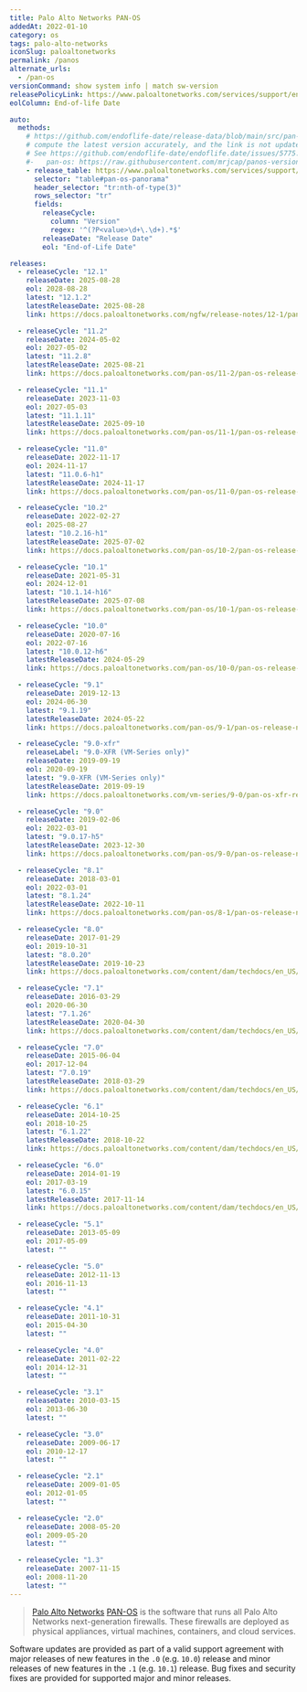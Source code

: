 ```yaml
---
title: Palo Alto Networks PAN-OS
addedAt: 2022-01-10
category: os
tags: palo-alto-networks
iconSlug: paloaltonetworks
permalink: /panos
alternate_urls:
  - /pan-os
versionCommand: show system info | match sw-version
releasePolicyLink: https://www.paloaltonetworks.com/services/support/end-of-life-announcements/end-of-life-summary
eolColumn: End-of-life Date

auto:
  methods:
    # https://github.com/endoflife-date/release-data/blob/main/src/pan-os.py works great, but the update-product-data.py script does not
    # compute the latest version accurately, and the link is not updated either. So we better disable this for now.
    # See https://github.com/endoflife-date/endoflife.date/issues/5775.
    #-   pan-os: https://raw.githubusercontent.com/mrjcap/panos-versions/master/PaloAltoVersions.json
    - release_table: https://www.paloaltonetworks.com/services/support/end-of-life-announcements/end-of-life-summary
      selector: "table#pan-os-panorama"
      header_selector: "tr:nth-of-type(3)"
      rows_selector: "tr"
      fields:
        releaseCycle:
          column: "Version"
          regex: '^(?P<value>\d+\.\d+).*$'
        releaseDate: "Release Date"
        eol: "End-of-Life Date"

releases:
  - releaseCycle: "12.1"
    releaseDate: 2025-08-28
    eol: 2028-08-28
    latest: "12.1.2"
    latestReleaseDate: 2025-08-28
    link: https://docs.paloaltonetworks.com/ngfw/release-notes/12-1/pan-os-12-1-2-known-and-addressed-issues/pan-os-12-1-2-addressed-issues

  - releaseCycle: "11.2"
    releaseDate: 2024-05-02
    eol: 2027-05-02
    latest: "11.2.8"
    latestReleaseDate: 2025-08-21
    link: https://docs.paloaltonetworks.com/pan-os/11-2/pan-os-release-notes/pan-os-11-2-8-known-and-addressed-issues/pan-os-11-2-8-addressed-issues

  - releaseCycle: "11.1"
    releaseDate: 2023-11-03
    eol: 2027-05-03
    latest: "11.1.11"
    latestReleaseDate: 2025-09-10
    link: https://docs.paloaltonetworks.com/pan-os/11-1/pan-os-release-notes/pan-os-11-1-11-known-and-addressed-issues/pan-os-11-1-11-addressed-issues

  - releaseCycle: "11.0"
    releaseDate: 2022-11-17
    eol: 2024-11-17
    latest: "11.0.6-h1"
    latestReleaseDate: 2024-11-17
    link: https://docs.paloaltonetworks.com/pan-os/11-0/pan-os-release-notes/pan-os-11-0-6-known-and-addressed-issues/pan-os-11-0-6-h1-addressed-issues

  - releaseCycle: "10.2"
    releaseDate: 2022-02-27
    eol: 2025-08-27
    latest: "10.2.16-h1"
    latestReleaseDate: 2025-07-02
    link: https://docs.paloaltonetworks.com/pan-os/10-2/pan-os-release-notes/pan-os-10-2-16-known-and-addressed-issues/pan-os-10-2-16-h1-addressed-issues

  - releaseCycle: "10.1"
    releaseDate: 2021-05-31
    eol: 2024-12-01
    latest: "10.1.14-h16"
    latestReleaseDate: 2025-07-08
    link: https://docs.paloaltonetworks.com/pan-os/10-1/pan-os-release-notes/pan-os-10-1-14-known-and-addressed-issues/pan-os-10-1-14-h16-addressed-issues

  - releaseCycle: "10.0"
    releaseDate: 2020-07-16
    eol: 2022-07-16
    latest: "10.0.12-h6"
    latestReleaseDate: 2024-05-29
    link: https://docs.paloaltonetworks.com/pan-os/10-0/pan-os-release-notes/pan-os-10-0-addressed-issues/pan-os-10-0-12-h6-addressed-issues

  - releaseCycle: "9.1"
    releaseDate: 2019-12-13
    eol: 2024-06-30
    latest: "9.1.19"
    latestReleaseDate: 2024-05-22
    link: https://docs.paloaltonetworks.com/pan-os/9-1/pan-os-release-notes/pan-os-9-1-addressed-issues/pan-os-9-1-19-addressed-issues

  - releaseCycle: "9.0-xfr"
    releaseLabel: "9.0-XFR (VM-Series only)"
    releaseDate: 2019-09-19
    eol: 2020-09-19
    latest: "9.0-XFR (VM-Series only)"
    latestReleaseDate: 2019-09-19
    link: https://docs.paloaltonetworks.com/vm-series/9-0/pan-os-xfr-release-notes/pan-os-90-xfr/pan-os-9-0-xfr-addressed-issues

  - releaseCycle: "9.0"
    releaseDate: 2019-02-06
    eol: 2022-03-01
    latest: "9.0.17-h5"
    latestReleaseDate: 2023-12-30
    link: https://docs.paloaltonetworks.com/pan-os/9-0/pan-os-release-notes/pan-os-9-0-addressed-issues/pan-os-9-0-17-h5-addressed-issues

  - releaseCycle: "8.1"
    releaseDate: 2018-03-01
    eol: 2022-03-01
    latest: "8.1.24"
    latestReleaseDate: 2022-10-11
    link: https://docs.paloaltonetworks.com/pan-os/8-1/pan-os-release-notes/pan-os-8-1-addressed-issues/pan-os-8-1-24-addressed-issues

  - releaseCycle: "8.0"
    releaseDate: 2017-01-29
    eol: 2019-10-31
    latest: "8.0.20"
    latestReleaseDate: 2019-10-23
    link: https://docs.paloaltonetworks.com/content/dam/techdocs/en_US/pdf/pan-os/8-0/pan-os-release-notes/pan-os-release-notes.pdf

  - releaseCycle: "7.1"
    releaseDate: 2016-03-29
    eol: 2020-06-30
    latest: "7.1.26"
    latestReleaseDate: 2020-04-30
    link: https://docs.paloaltonetworks.com/content/dam/techdocs/en_US/pdf/pan-os/7-1/pan-os-release-notes/pan-os-release-notes.pdf

  - releaseCycle: "7.0"
    releaseDate: 2015-06-04
    eol: 2017-12-04
    latest: "7.0.19"
    latestReleaseDate: 2018-03-29
    link: https://docs.paloaltonetworks.com/content/dam/techdocs/en_US/pdf/eol/pan-os-70-release-notes.pdf

  - releaseCycle: "6.1"
    releaseDate: 2014-10-25
    eol: 2018-10-25
    latest: "6.1.22"
    latestReleaseDate: 2018-10-22
    link: https://docs.paloaltonetworks.com/content/dam/techdocs/en_US/pdf/eol/pan-os-61-release-notes.pdf

  - releaseCycle: "6.0"
    releaseDate: 2014-01-19
    eol: 2017-03-19
    latest: "6.0.15"
    latestReleaseDate: 2017-11-14
    link: https://docs.paloaltonetworks.com/content/dam/techdocs/en_US/pdf/eol/pan-os-60-release-notes.pdf

  - releaseCycle: "5.1"
    releaseDate: 2013-05-09
    eol: 2017-05-09
    latest: ""

  - releaseCycle: "5.0"
    releaseDate: 2012-11-13
    eol: 2016-11-13
    latest: ""

  - releaseCycle: "4.1"
    releaseDate: 2011-10-31
    eol: 2015-04-30
    latest: ""

  - releaseCycle: "4.0"
    releaseDate: 2011-02-22
    eol: 2014-12-31
    latest: ""

  - releaseCycle: "3.1"
    releaseDate: 2010-03-15
    eol: 2013-06-30
    latest: ""

  - releaseCycle: "3.0"
    releaseDate: 2009-06-17
    eol: 2010-12-17
    latest: ""

  - releaseCycle: "2.1"
    releaseDate: 2009-01-05
    eol: 2012-01-05
    latest: ""

  - releaseCycle: "2.0"
    releaseDate: 2008-05-20
    eol: 2009-05-20
    latest: ""

  - releaseCycle: "1.3"
    releaseDate: 2007-11-15
    eol: 2008-11-20
    latest: ""
---
```


> [Palo Alto Networks](https://www.paloaltonetworks.com/) [PAN-OS](https://docs.paloaltonetworks.com/pan-os)
> is the software that runs all Palo Alto Networks next-generation firewalls. These firewalls are
> deployed as physical appliances, virtual machines, containers, and cloud services.

Software updates are provided as part of a valid support agreement with major releases of new
features in the `.0` (e.g. `10.0`) release and minor releases of new features in the `.1` (e.g.
`10.1`) release. Bug fixes and security fixes are provided for supported major and minor releases.
